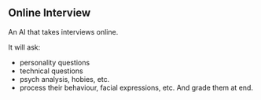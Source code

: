 ## Online Interview

An AI that takes interviews online.

It will ask:
- personality questions
- technical questions
- psych analysis, hobies, etc.
- process their behaviour, facial expressions, etc.
And grade them at end.
